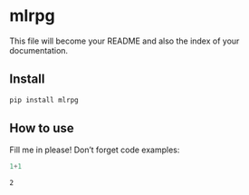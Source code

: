 # mlrpg


<!-- WARNING: THIS FILE WAS AUTOGENERATED! DO NOT EDIT! -->

This file will become your README and also the index of your
documentation.

## Install

``` sh
pip install mlrpg
```

## How to use

Fill me in please! Don’t forget code examples:

``` python
1+1
```

    2
